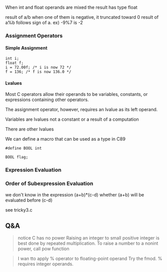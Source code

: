 When int and float operands are mixed the result has type float

result of a/b when one of them is negative, it truncated toward 0
result of a%b follows sign of a. ex) -9%7 is -2

### Assignment Operators

#### Simple Assignment

```
int i;
float f;
i = 72.00f; /* i is now 72 */
f = 136; /* f is now 136.0 */

```

#### Lvalues

Most C operators allow their operands to be variables, constants, or expressions containing other operators.

The assignment operator, however, requires an lvalue as its left operand.

Variables are lvalues
not a constant or a result of a computation

There are other lvalues 

We can define a macro that can be used as a type in C89
```
#define BOOL int

BOOL flag;
```


### Expression Evaluation

### Order of Subexpression Evaluation

we don't know in the expression (a+b)*(c-d) whether (a+b) will be evaluated before (c-d)

see tricky3.c

## Q&A

> notice C has no power 
Raising an integer to small positive integer is best done by repeated multiplication.
To raise a number to a nonint power, call pow function

> I wan tto apply % operator to floating-point operand
Try the fmod. % requires integer operands. 




